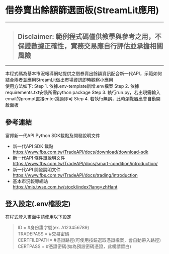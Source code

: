 # 借券賣出餘額篩選面板(StreamLit應用)

---
> ## **Disclaimer: 範例程式碼僅供教學與參考之用，不保證數據正確性，實務交易應自行評估並承擔相關風險**
> 
---

本程式碼為基本市況報導網站提供之借券賣出餘額資訊配合新一代API，示範如何結合兩者並應用StreamLit做出市場資訊即時觀察小應用<br> 
使用方法如下:
Step 1. 依據.env-template新增.env檔案
Step 2. 依據requirements.txt安裝所需python package
Step 3. 執行run.py，若出現需輸入email的prompt直接enter跳過即可
Step 4. 若執行無誤，此時瀏覽器應會自動開啟面板
     
## 參考連結
富邦新一代API Python SDK載點及開發說明文件
* 新一代API SDK 載點<br>
https://www.fbs.com.tw/TradeAPI/docs/download/download-sdk
* 新一代API 條件單說明文件<br>
https://www.fbs.com.tw/TradeAPI/docs/smart-condition/introduction/
* 新一代API 開發說明文件<br>
https://www.fbs.com.tw/TradeAPI/docs/trading/introduction 
* 基本市況報導網站<br>
https://mis.twse.com.tw/stock/index?lang=zhHant

## 登入設定(.env檔設定)
在程式登入畫面中請使用以下設定
> ID = #身份證字號(ex. A123456789)<br>
> TRADEPASS = #交易密碼<br>
> CERTFILEPATH= #憑證路徑(可使用按鈕選取憑證檔案，會自動帶入路徑)<br>
> CERTPASS = #憑證密碼(如為預設密碼憑證，此欄請留白)<br>

